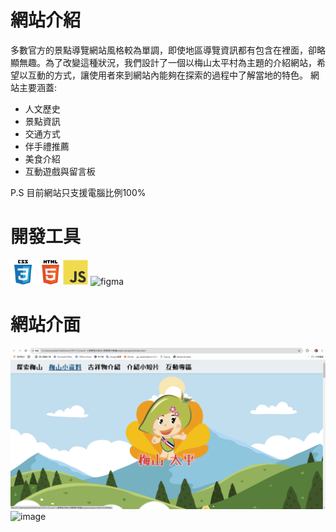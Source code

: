 # 網站介紹
多數官方的景點導覽網站風格較為單調，即使地區導覽資訊都有包含在裡面，卻略顯無趣。為了改變這種狀況，我們設計了一個以梅山太平村為主題的介紹網站，希望以互動的方式，讓使用者來到網站內能夠在探索的過程中了解當地的特色。
網站主要涵蓋:
* 人文歷史
* 景點資訊
* 交通方式
* 伴手禮推薦
* 美食介紹
* 互動遊戲與留言板

P.S 目前網站只支援電腦比例100%
# 開發工具
<p align="left">  <img src="https://raw.githubusercontent.com/devicons/devicon/master/icons/css3/css3-original-wordmark.svg" alt="css3" width="40" height="40"/>   <img src="https://raw.githubusercontent.com/devicons/devicon/master/icons/html5/html5-original-wordmark.svg" alt="html5" width="40" height="40"/><img src="https://raw.githubusercontent.com/devicons/devicon/master/icons/javascript/javascript-original.svg" alt="javascript" width="40" height="40"/>  <img src="https://www.vectorlogo.zone/logos/figma/figma-icon.svg" alt="figma" width="40" height="40"/> </p>

# 網站介面
![image](picture/網頁index.png)
![image](picture/主畫面視窗.png)
